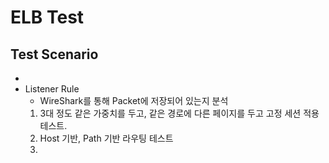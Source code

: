 # ELB Test
## Test Scenario
* 
* Listener Rule 
    * WireShark를 통해 Packet에 저장되어 있는지 분석
    1) 3대 정도 같은 가중치를 두고, 같은 경로에 다른 페이지를 두고 고정 세션 적용 테스트.
    2) Host 기반, Path 기반 라우팅 테스트
    3) 